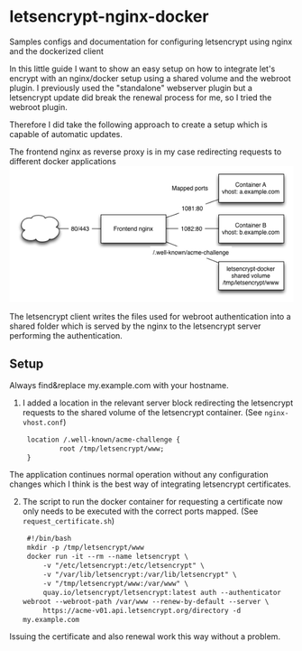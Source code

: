 # letsencrypt-nginx-docker
Samples configs and documentation for configuring letsencrypt using nginx and the dockerized client

In this little guide I want to show an easy setup on how to integrate let's encrypt with an nginx/docker setup using a shared volume and the webroot plugin.
I previously used the "standalone" webserver plugin but a letsencrypt update did break the renewal process for me, so I tried the webroot plugin.

Therefore I did take the following approach to create a setup which is capable of automatic updates.

The frontend nginx as reverse proxy is in my case redirecting requests to different docker applications
![container setup](containers.png)

The letsencrypt client writes the files used for webroot authentication into a shared folder which is served by the nginx to the letsencrypt server performing the authentication.
## Setup
Always find&replace my.example.com with your hostname.

1. I added a location in the relevant server block redirecting the letsencrypt requests to the shared volume of the letsencrypt container.
(See `nginx-vhost.conf`)

        location /.well-known/acme-challenge {
                root /tmp/letsencrypt/www;
        }
The application continues normal operation without any configuration changes which I think is the best way of integrating letsencrypt certificates.

2. The script to run the docker container for requesting a certificate now only needs to be executed with the correct ports mapped. (See `request_certificate.sh`)

        #!/bin/bash
        mkdir -p /tmp/letsencrypt/www
        docker run -it --rm --name letsencrypt \
            -v "/etc/letsencrypt:/etc/letsencrypt" \
            -v "/var/lib/letsencrypt:/var/lib/letsencrypt" \
            -v "/tmp/letsencrypt/www:/var/www" \
            quay.io/letsencrypt/letsencrypt:latest auth --authenticator webroot --webroot-path /var/www --renew-by-default --server \
            https://acme-v01.api.letsencrypt.org/directory -d my.example.com

Issuing the certificate and also renewal work this way without a problem.
